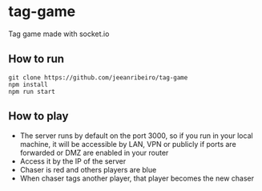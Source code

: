 # tag-game
Tag game made with socket.io

## How to run
```
git clone https://github.com/jeeanribeiro/tag-game
npm install
npm run start
```

## How to play
- The server runs by default on the port 3000, so if you run in your local machine, it will be accessible by LAN, VPN or publicly if ports are forwarded or DMZ are enabled in your router
- Access it by the IP of the server
- Chaser is red and others players are blue
- When chaser tags another player, that player becomes the new chaser
